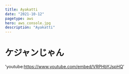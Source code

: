```yaml
---
title: Ayakatti
date: "2021-10-12"
pagetype: aws
hero: aws_console.jpg
description: "Ayakatti"
---
```


# ケジャンじゃん
'youtube:https://www.youtube.com/embed/VRPHbYJspHQ'